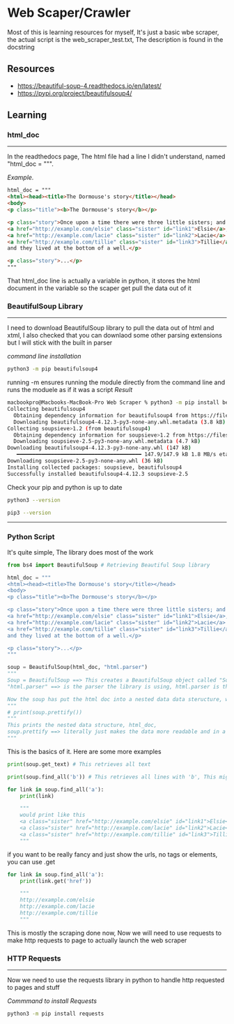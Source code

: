 # Web Scaper/Crawler

Most of this is learning resources for myself, It's just a basic wbe scraper, the actual script is the web_scraper_test.txt, 
The description is found in the docstring

## Resources
* https://beautiful-soup-4.readthedocs.io/en/latest/
* https://pypi.org/project/beautifulsoup4/

## Learning 

### **html_doc**
<hr>

In the readthedocs page, The html file had a line I didn't understand, named "html_doc = """.

*Example.*

```html
html_doc = """
<html><head><title>The Dormouse's story</title></head>
<body>
<p class="title"><b>The Dormouse's story</b></p>

<p class="story">Once upon a time there were three little sisters; and their names were
<a href="http://example.com/elsie" class="sister" id="link1">Elsie</a>,
<a href="http://example.com/lacie" class="sister" id="link2">Lacie</a> and
<a href="http://example.com/tillie" class="sister" id="link3">Tillie</a>;
and they lived at the bottom of a well.</p>

<p class="story">...</p>
"""
```
That html_doc line is actually a variable in python, it stores the html document in the variable so the scaper get pull the data out of it


### **BeautifulSoup Library**
<hr>
I need to download BeautifulSoup library to pull the data out of html and xtml, I also checked that you can downlaod some other parsing extensions but I will stick with the built in parser

*command line installation* 
```bash
python3 -m pip beautifulsoup4
```
running -m ensures running the module directly from the command line and runs the moduele as if it was a script
*Result*
```bash
macbookpro@Macbooks-MacBook-Pro Web Scraper % python3 -m pip install beautifulsoup4
Collecting beautifulsoup4
  Obtaining dependency information for beautifulsoup4 from https://files.pythonhosted.org/packages/b1/fe/e8c672695b37eecc5cbf43e1d0638d88d66ba3a44c4d321c796f4e59167f/beautifulsoup4-4.12.3-py3-none-any.whl.metadata
  Downloading beautifulsoup4-4.12.3-py3-none-any.whl.metadata (3.8 kB)
Collecting soupsieve>1.2 (from beautifulsoup4)
  Obtaining dependency information for soupsieve>1.2 from https://files.pythonhosted.org/packages/4c/f3/038b302fdfbe3be7da016777069f26ceefe11a681055ea1f7817546508e3/soupsieve-2.5-py3-none-any.whl.metadata
  Downloading soupsieve-2.5-py3-none-any.whl.metadata (4.7 kB)
Downloading beautifulsoup4-4.12.3-py3-none-any.whl (147 kB)
   ━━━━━━━━━━━━━━━━━━━━━━━━━━━━━━━━━━━━━━━━ 147.9/147.9 kB 1.8 MB/s eta 0:00:00
Downloading soupsieve-2.5-py3-none-any.whl (36 kB)
Installing collected packages: soupsieve, beautifulsoup4
Successfully installed beautifulsoup4-4.12.3 soupsieve-2.5
```
Check your pip and python is up to date
```bash
python3 --version
```
```bash
pip3 --version
```
<hr>

### **Python Script**
It's quite simple, The library does most of the work
```python
from bs4 import BeautifulSoup # Retrieving Beautiful Soup library

html_doc = """
<html><head><title>The Dormouse's story</title></head>
<body>
<p class="title"><b>The Dormouse's story</b></p>

<p class="story">Once upon a time there were three little sisters; and their names were
<a href="http://example.com/elsie" class="sister" id="link1">Elsie</a>,
<a href="http://example.com/lacie" class="sister" id="link2">Lacie</a> and
<a href="http://example.com/tillie" class="sister" id="link3">Tillie</a>;
and they lived at the bottom of a well.</p>

<p class="story">...</p>
"""

soup = BeautifulSoup(html_doc, "html.parser")
"""
Soup = BeautifulSoup ==> This creates a BeautifulSoup object called "Soup", this uses the bs4 library, which is used for parsing data out of html and xml docs
"html.parser" ==> is the parser the library is using, html.parser is the default, built in python parser. you can specifiy  otherwise if you want something different

Now the soup has put the html doc into a nested data data steructure, which is easier to navigate and pull things from
"""
# print(soup.prettify())
"""
This prints the nested data structure, html_doc, 
soup.prettify ==> literally just makes the data more readable and in a nicer format
"""
```

This is the basics of it.
Here are some more examples
```python
print(soup.get_text) # This retrieves all text
```

```python
print(soup.find_all('b')) # This retrieves all lines with 'b', This might look messy as it will be on one line, so best to use a for loop
```
```python
for link in soup.find_all('a'):
    print(link)

    """
    would print like this
    <a class="sister" href="http://example.com/elsie" id="link1">Elsie</a>
    <a class="sister" href="http://example.com/lacie" id="link2">Lacie</a>
    <a class="sister" href="http://example.com/tillie" id="link3">Tillie</a>
    """
```
if you want to be really fancy and just show the urls, no tags or elements, you can use .get
```python
for link in soup.find_all('a'):
    print(link.get('href'))

    """ 
    http://example.com/elsie
    http://example.com/lacie
    http://example.com/tillie
    """
```

This is mostly the scraping done now, Now we will need to use requests to make http requests to page to actually launch the web scraper

### **HTTP Requests**
<hr>
Now we need to use the requests library in python to handle http requested to pages and stuff

*Commmand to install Requests*
```bash
python3 -m pip install requests
```